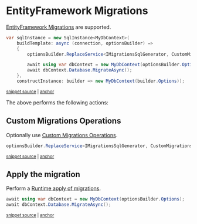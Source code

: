 <!--
GENERATED FILE - DO NOT EDIT
This file was generated by [MarkdownSnippets](https://github.com/SimonCropp/MarkdownSnippets).
Source File: /pages/mdsource/efmigrations.source.md
To change this file edit the source file and then run MarkdownSnippets.
-->

# EntityFramework Migrations

[EntityFramework Migrations](https://docs.microsoft.com/en-us/ef/core/managing-schemas/migrations/) are supported.

<!-- snippet: Migrations -->
<a id='snippet-migrations'/></a>
```cs
var sqlInstance = new SqlInstance<MyDbContext>(
    buildTemplate: async (connection, optionsBuilder) =>
    {
        optionsBuilder.ReplaceService<IMigrationsSqlGenerator, CustomMigrationsSqlGenerator>();

        await using var dbContext = new MyDbContext(optionsBuilder.Options);
        await dbContext.Database.MigrateAsync();
    },
    constructInstance: builder => new MyDbContext(builder.Options));
```
<sup><a href='/src/EfLocalDb.Tests/Snippets/Migrations.cs#L13-L29' title='File snippet `migrations` was extracted from'>snippet source</a> | <a href='#snippet-migrations' title='Navigate to start of snippet `migrations`'>anchor</a></sup>
<!-- endsnippet -->

The above performs the following actions:


## Custom Migrations Operations

Optionally use [Custom Migrations Operations](https://docs.microsoft.com/en-us/ef/core/managing-schemas/migrations/operations).

<!-- snippet: IMigrationsSqlGenerator -->
<a id='snippet-imigrationssqlgenerator'/></a>
```cs
optionsBuilder.ReplaceService<IMigrationsSqlGenerator, CustomMigrationsSqlGenerator>();
```
<sup><a href='/src/EfLocalDb.Tests/Snippets/Migrations.cs#L18-L20' title='File snippet `imigrationssqlgenerator` was extracted from'>snippet source</a> | <a href='#snippet-imigrationssqlgenerator' title='Navigate to start of snippet `imigrationssqlgenerator`'>anchor</a></sup>
<!-- endsnippet -->


## Apply the migration

Perform a [Runtime apply of migrations](https://docs.microsoft.com/en-us/ef/core/managing-schemas/migrations/#apply-migrations-at-runtime).

<!-- snippet: Migrate -->
<a id='snippet-migrate'/></a>
```cs
await using var dbContext = new MyDbContext(optionsBuilder.Options);
await dbContext.Database.MigrateAsync();
```
<sup><a href='/src/EfLocalDb.Tests/Snippets/Migrations.cs#L21-L25' title='File snippet `migrate` was extracted from'>snippet source</a> | <a href='#snippet-migrate' title='Navigate to start of snippet `migrate`'>anchor</a></sup>
<!-- endsnippet -->

